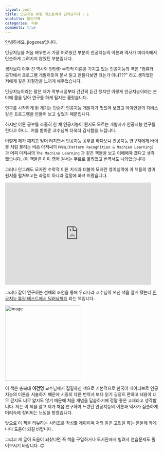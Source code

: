 ```yaml
---
layout: post
title: 인공지능 튜링 테스트에서 딥러닝까지 - 1
subtitle: 들어가며
categories: 리뷰
comments: true
---
```


안녕하세요. jiogenes입니다.

인공지능을 처음 배우면서 가장 어려웠던 부분이 인공지능의 이론과 역사가 머리속에서 단순하게 그려지지 않았던 부분입니다.

생각보다 아주 긴 역사와 탄탄한 수학적 이론을 가지고 있는 인공지능의 벽은 "컴퓨터 공학에서 프로그램 개발하듯이 문서 읽고 만들다보면 되는거 아냐???" 라고 생각했던 저에게 깊은 좌절감을 느끼게 해주었습니다.

인공지능이라는 말은 제가 학부시절부터 간간히 듣긴 했지만 이렇게 인공지능이라는 분야에 몸을 담아 연구를 하게 될지는 몰랐습니다.

연구를 시작하게 된 계기는 단순히 인공지능 개발자가 멋있어 보였고 아이언맨의 자비스같은 프로그램을 만들어 보고 싶었기 때문입니다.

하지만 이론 공부를 소홀히 한 채 인공지능이 뭔지도 모르는 개발자가 인공지능 연구를 한다고 하니... 저를 받아준 교수님께 더욱더 감사함을 느낍니다.

이렇게 제가 깨지고 얻어 터지면서 인공지능 공부를 하다보니 인공지능 연구자에게 바이블 처럼 불리는 비숍 아저씨의 `PRML(Pattern Recognition & Machien Learning)` 과 머피 아저씨의 `The Machine Learning` 과 같은 책들을 보고 이해해야 겠다고 생각했습니다. (이 책들은 이미 영어 원서는 무료로 풀려있고 번역서도 나와있습니다)

그러나 안그래도 모자란 수학적 이론 지식과 더불어 모자란 영어실력에 이 책들의 영어 원서를 펼쳐보고는 좌절이 아니라 절망에 빠져 버렸습니다.

<iframe src="https://giphy.com/embed/LoGh1t5iGxFOE" width="480" height="336" frameBorder="0" class="giphy-embed" allowFullScreen></iframe><p><a href="https://giphy.com/gifs/bert-meme-LoGh1t5iGxFOE"></a></p>

그러다 같이 연구하는 선배의 조언을 통해 우리나라 교수님이 쓰신 책을 알게 됐는데 [인공지능 튜링 테스트에서 딥러닝까지](https://www.yes24.com/Product/Goods/64441172) 라는 책입니다.

<img width="247" alt="image" src="https://github.com/jiogenes/utterances/assets/43975730/968201b0-db6c-4694-b2f6-f451d19b5995">

이 책은 충북대 **이건명** 교수님께서 집필하신 책으로 기본적으로 한국어 네이티브로 인공지능의 이론을 서술하기 때문에 시중의 다른 번역서 보다 읽기 굉장히 편하고 내용이 너무 깊지도 너무 얉지도 않기 때문에 처음 개념을 답습하기에 정말 좋은 교재라고 생각합니다. 저는 이 책을 읽고 제가 처음 연구하며 느꼈던 인공지능의 이론과 역사가 심플하게 머리속에 정리되는 느낌을 받았습니다.

앞으로 이 책을 리뷰하는 시리즈를 작성할 계획이며 저와 같은 고민을 하는 분들께 작게나마 도움이 되길 바랍니다.

그리고 제 글이 도움이 되셨다면 꼭 책을 구입하거나 도서관에서 빌려서 연습문제도 풀어보시기 바랍니다. 🙃